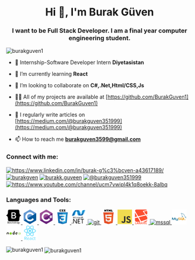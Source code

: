 <h1 align="center">Hi 👋, I'm Burak Güven</h1>
<h3 align="center">I want to be Full Stack Developer. I am a final year computer engineering student.</h3>

<p align="left"> <img src="https://komarev.com/ghpvc/?username=burakguven1&label=Profile%20views&color=0e75b6&style=flat" alt="burakguven1" /> </p>

- 🔭 Internship-Software Developer Intern **Diyetasistan**

- 🌱 I’m currently learning **React**

- 👯 I’m looking to collaborate on **C#,.Net,Html/CSS,Js**

- 👨‍💻 All of my projects are available at [https://github.com/BurakGuven1](https://github.com/BurakGuven1)

- 📝 I regularly write articles on [https://medium.com/@burakguven351999](https://medium.com/@burakguven351999)

- 📫 How to reach me **burakguven3599@gmail.com**

<h3 align="left">Connect with me:</h3>
<p align="left">
<a href="https://www.linkedin.com/in/burak-g%c3%bcven-a43617189/" target="blank"><img align="center" src="https://raw.githubusercontent.com/rahuldkjain/github-profile-readme-generator/master/src/images/icons/Social/linked-in-alt.svg" alt="https://www.linkedin.com/in/burak-g%c3%bcven-a43617189/" height="30" width="40" /></a>
<a href="https://kaggle.com/burakgven" target="blank"><img align="center" src="https://raw.githubusercontent.com/rahuldkjain/github-profile-readme-generator/master/src/images/icons/Social/kaggle.svg" alt="burakgven" height="30" width="40" /></a>
<a href="https://instagram.com/burakk.guveen" target="blank"><img align="center" src="https://raw.githubusercontent.com/rahuldkjain/github-profile-readme-generator/master/src/images/icons/Social/instagram.svg" alt="burakk.guveen" height="30" width="40" /></a>
<a href="https://medium.com/@burakguven351999" target="blank"><img align="center" src="https://raw.githubusercontent.com/rahuldkjain/github-profile-readme-generator/master/src/images/icons/Social/medium.svg" alt="@burakguven351999" height="30" width="40" /></a>
<a href="https://www.youtube.com/c/https://www.youtube.com/channel/ucm7vwipl4k1q8oekk-8albq" target="blank"><img align="center" src="https://raw.githubusercontent.com/rahuldkjain/github-profile-readme-generator/master/src/images/icons/Social/youtube.svg" alt="https://www.youtube.com/channel/ucm7vwipl4k1q8oekk-8albq" height="30" width="40" /></a>
</p>

<h3 align="left">Languages and Tools:</h3>
<p align="left"> <a href="https://getbootstrap.com" target="_blank" rel="noreferrer"> <img src="https://raw.githubusercontent.com/devicons/devicon/master/icons/bootstrap/bootstrap-plain-wordmark.svg" alt="bootstrap" width="40" height="40"/> </a> <a href="https://www.cprogramming.com/" target="_blank" rel="noreferrer"> <img src="https://raw.githubusercontent.com/devicons/devicon/master/icons/c/c-original.svg" alt="c" width="40" height="40"/> </a> <a href="https://www.w3schools.com/cs/" target="_blank" rel="noreferrer"> <img src="https://raw.githubusercontent.com/devicons/devicon/master/icons/csharp/csharp-original.svg" alt="csharp" width="40" height="40"/> </a> <a href="https://www.w3schools.com/css/" target="_blank" rel="noreferrer"> <img src="https://raw.githubusercontent.com/devicons/devicon/master/icons/css3/css3-original-wordmark.svg" alt="css3" width="40" height="40"/> </a> <a href="https://dotnet.microsoft.com/" target="_blank" rel="noreferrer"> <img src="https://raw.githubusercontent.com/devicons/devicon/master/icons/dot-net/dot-net-original-wordmark.svg" alt="dotnet" width="40" height="40"/> </a> <a href="https://git-scm.com/" target="_blank" rel="noreferrer"> <img src="https://www.vectorlogo.zone/logos/git-scm/git-scm-icon.svg" alt="git" width="40" height="40"/> </a> <a href="https://www.w3.org/html/" target="_blank" rel="noreferrer"> <img src="https://raw.githubusercontent.com/devicons/devicon/master/icons/html5/html5-original-wordmark.svg" alt="html5" width="40" height="40"/> </a> <a href="https://developer.mozilla.org/en-US/docs/Web/JavaScript" target="_blank" rel="noreferrer"> <img src="https://raw.githubusercontent.com/devicons/devicon/master/icons/javascript/javascript-original.svg" alt="javascript" width="40" height="40"/> </a> <a href="https://laravel.com/" target="_blank" rel="noreferrer"> <img src="https://raw.githubusercontent.com/devicons/devicon/master/icons/laravel/laravel-plain-wordmark.svg" alt="laravel" width="40" height="40"/> </a> <a href="https://www.microsoft.com/en-us/sql-server" target="_blank" rel="noreferrer"> <img src="https://www.svgrepo.com/show/303229/microsoft-sql-server-logo.svg" alt="mssql" width="40" height="40"/> </a> <a href="https://www.mysql.com/" target="_blank" rel="noreferrer"> <img src="https://raw.githubusercontent.com/devicons/devicon/master/icons/mysql/mysql-original-wordmark.svg" alt="mysql" width="40" height="40"/> </a> <a href="https://nodejs.org" target="_blank" rel="noreferrer"> <img src="https://raw.githubusercontent.com/devicons/devicon/master/icons/nodejs/nodejs-original-wordmark.svg" alt="nodejs" width="40" height="40"/> </a> <a href="https://reactjs.org/" target="_blank" rel="noreferrer"> <img src="https://raw.githubusercontent.com/devicons/devicon/master/icons/react/react-original-wordmark.svg" alt="react" width="40" height="40"/> </a> </p>

<p><img align="left" src="https://github-readme-stats.vercel.app/api/top-langs?username=burakguven1&show_icons=true&locale=en&layout=compact" alt="burakguven1" /></p>

<p>&nbsp;<img align="center" src="https://github-readme-stats.vercel.app/api?username=burakguven1&show_icons=true&locale=en" alt="burakguven1" /></p>

